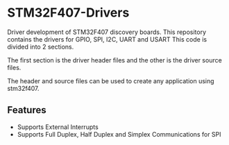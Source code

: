 # STM32F407-Drivers
Driver development of STM32F407 discovery boards. This repository contains the drivers for GPIO, SPI, I2C, UART and USART 
This code is divided into 2 sections. 


The first section is the driver header files and the other is the driver source files. 

The header and source files can be used to create any application using stm32f407. 


## Features

- Supports External Interrupts
- Supports Full Duplex, Half Duplex and Simplex Communications for SPI

